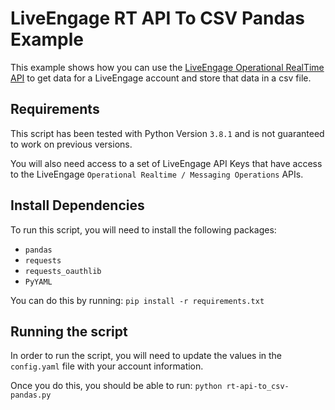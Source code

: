 # LiveEngage RT API To CSV Pandas Example
This example shows how you can use the [LiveEngage Operational RealTime API](https://developers.liveperson.com/operational-realtime-api-overview.html) to get data for a LiveEngage account and store that data in a csv file.

## Requirements
This script has been tested with Python Version `3.8.1` and is not guaranteed to work on previous versions.

You will also need access to a set of LiveEngage API Keys that have access to the LiveEngage `Operational Realtime / Messaging Operations` APIs.

## Install Dependencies
To run this script, you will need to install the following packages:
  - `pandas`
  - `requests`
  - `requests_oauthlib`
  - `PyYAML`

You can do this by running: `pip install -r requirements.txt`

## Running the script
In order to run the script, you will need to update the values in the `config.yaml` file with your account information.

Once you do this, you should be able to run: `python rt-api-to_csv-pandas.py`
